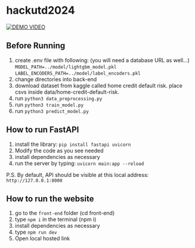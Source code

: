 # hackutd2024

[![DEMO VIDEO](https://ibb.co/hBGjcQC)](https://www.youtube.com/watch?v=GZDfWB_H7oc&ab_channel=ly-sona)

## Before Running

1. create .env file with following: (you will need a database URL as well...)
`MODEL_PATH=../model/lightgbm_model.pkl`
`LABEL_ENCODERS_PATH=../model/label_encoders.pkl`
2. change directories into back-end
3. download dataset from kaggle called home credit default risk. place csvs inside data/home-credit-default-risk.
3. run `python3 data_preprocessing.py`
4. run `python3 train_model.py`
5. run `python3 predict_model.py`

## How to run FastAPI

1. install the library:  `pip install fastapi uvicorn`
2. Modify the code as you see needed
3. install dependencies as necessary
4. run the server by typing: `uvicorn main:app --reload`

P.S. By default, API should be visible at this local address: `http://127.0.0.1:8000`

## How to run the website

1. go to the `front-end` folder (cd front-end)
2. type `npm i` in the terminal (npm i)
3. install dependencies as necessary
4. type `npm run dev`
5. Open local hosted link
